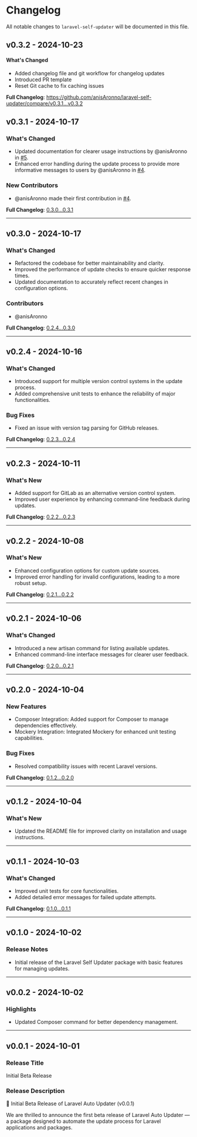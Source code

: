# Changelog

All notable changes to `laravel-self-updater` will be documented in this file.

## v0.3.2 - 2024-10-23

#### What's Changed

- Added changelog file and git workflow for changelog updates
- Introduced PR template
- Reset Git cache to fix caching issues

**Full Changelog**: https://github.com/anisAronno/laravel-self-updater/compare/v0.3.1...v0.3.2

## v0.3.1 - 2024-10-17

### What's Changed

* Updated documentation for clearer usage instructions by @anisAronno in [#5](https://github.com/anisAronno/laravel-auto-updater/pull/5).
* Enhanced error handling during the update process to provide more informative messages to users by @anisAronno in [#4](https://github.com/anisAronno/laravel-auto-updater/pull/4).

### New Contributors

* @anisAronno made their first contribution in [#4](https://github.com/anisAronno/laravel-auto-updater/pull/4).

**Full Changelog**: [0.3.0...0.3.1](https://github.com/anisAronno/laravel-auto-updater/compare/0.3.0...0.3.1)


---

## v0.3.0 - 2024-10-17

### What's Changed

* Refactored the codebase for better maintainability and clarity.
* Improved the performance of update checks to ensure quicker response times.
* Updated documentation to accurately reflect recent changes in configuration options.

### Contributors

* @anisAronno

**Full Changelog**: [0.2.4...0.3.0](https://github.com/anisAronno/laravel-auto-updater/compare/0.2.4...0.3.0)


---

## v0.2.4 - 2024-10-16

### What's Changed

* Introduced support for multiple version control systems in the update process.
* Added comprehensive unit tests to enhance the reliability of major functionalities.

### Bug Fixes

* Fixed an issue with version tag parsing for GitHub releases.

**Full Changelog**: [0.2.3...0.2.4](https://github.com/anisAronno/laravel-auto-updater/compare/0.2.3...0.2.4)


---

## v0.2.3 - 2024-10-11

### What's New

* Added support for GitLab as an alternative version control system.
* Improved user experience by enhancing command-line feedback during updates.

**Full Changelog**: [0.2.2...0.2.3](https://github.com/anisAronno/laravel-auto-updater/compare/0.2.2...0.2.3)


---

## v0.2.2 - 2024-10-08

### What's New

* Enhanced configuration options for custom update sources.
* Improved error handling for invalid configurations, leading to a more robust setup.

**Full Changelog**: [0.2.1...0.2.2](https://github.com/anisAronno/laravel-auto-updater/compare/0.2.1...0.2.2)


---

## v0.2.1 - 2024-10-06

### What's Changed

* Introduced a new artisan command for listing available updates.
* Enhanced command-line interface messages for clearer user feedback.

**Full Changelog**: [0.2.0...0.2.1](https://github.com/anisAronno/laravel-auto-updater/compare/0.2.0...0.2.1)


---

## v0.2.0 - 2024-10-04

### New Features

* Composer Integration: Added support for Composer to manage dependencies effectively.
* Mockery Integration: Integrated Mockery for enhanced unit testing capabilities.

### Bug Fixes

* Resolved compatibility issues with recent Laravel versions.

**Full Changelog**: [0.1.2...0.2.0](https://github.com/anisAronno/laravel-auto-updater/compare/0.1.2...0.2.0)


---

## v0.1.2 - 2024-10-04

### What's New

* Updated the README file for improved clarity on installation and usage instructions.


---

## v0.1.1 - 2024-10-03

### What's Changed

* Improved unit tests for core functionalities.
* Added detailed error messages for failed update attempts.

**Full Changelog**: [0.1.0...0.1.1](https://github.com/anisAronno/laravel-auto-updater/compare/0.1.0...0.1.1)


---

## v0.1.0 - 2024-10-02

### Release Notes

* Initial release of the Laravel Self Updater package with basic features for managing updates.


---

## v0.0.2 - 2024-10-02

### Highlights

* Updated Composer command for better dependency management.


---

## v0.0.1 - 2024-10-01

### Release Title

Initial Beta Release

### Release Description

🚀 Initial Beta Release of Laravel Auto Updater (v0.0.1)

We are thrilled to announce the first beta release of Laravel Auto Updater — a package designed to automate the update process for Laravel applications and packages.
